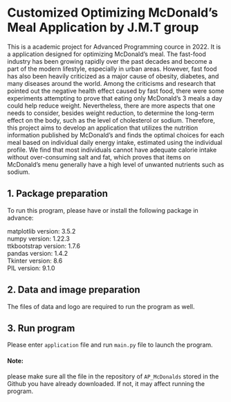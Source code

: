 # Customized Optimizing McDonald’s Meal Application by J.M.T group
This is a academic project for Advanced Programming cource in 2022. It is a application designed for optimizing McDonald’s meal. The fast-food industry has been growing rapidly over the past decades and become a part of the modern lifestyle, especially in urban areas. However, fast food has also been heavily criticized as a major cause of obesity, diabetes, and many diseases around the world. Among the criticisms and research that pointed out the negative health effect caused by fast food, there were some experiments attempting to prove that eating only McDonald’s 3 meals a day could help reduce weight. Nevertheless, there are more aspects that one needs to consider, besides weight reduction, to determine the long-term effect on the body, such as the level of cholesterol or sodium. Therefore, this project aims to develop an application that utilizes the nutrition information published by McDonald’s and finds the optimal choices for each meal based on individual daily energy intake, estimated using the individual profile. We find that most individuals cannot have adequate calorie intake without over-consuming salt and fat, which proves that items on McDonald’s menu generally have a high level of unwanted nutrients such as sodium.

## 1. Package preparation 
To run this program, please have or install the following package in advance:   

matplotlib version: 3.5.2   
numpy version: 1.22.3   
ttkbootstrap version: 1.7.6   
pandas version: 1.4.2   
Tkinter version: 8.6   
PIL version: 9.1.0  

## 2. Data and image preparation

The files of data and logo are required to run the program as well.

## 3. Run program

Please enter `application` file and run `main.py` file to launch the program.   

#### Note:
please make sure all the file in the repository of `AP_McDonalds` stored in the Github you have already downloaded. If not, it may affect running the program.  
